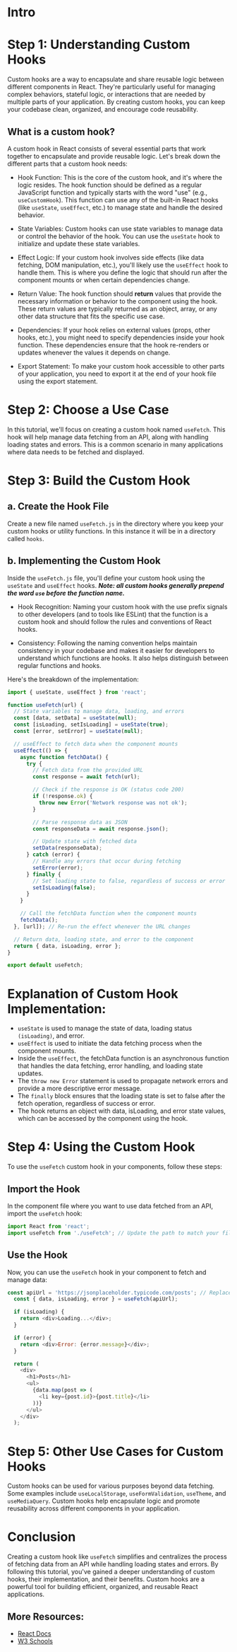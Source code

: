 # Intro

# Step 1: Understanding Custom Hooks
Custom hooks are a way to encapsulate and share reusable logic between different components in React. They're particularly useful for managing complex behaviors, stateful logic, or interactions that are needed by multiple parts of your application. By creating custom hooks, you can keep your codebase clean, organized, and encourage code reusability.

## What is a custom hook?
A custom hook in React consists of several essential parts that work together to encapsulate and provide reusable logic. Let's break down the different parts that a custom hook needs:

* Hook Function: This is the core of the custom hook, and it's where the logic resides. The hook function should be defined as a regular JavaScript function and typically starts with the word "use" (e.g., `useCustomHook`). This function can use any of the built-in React hooks (like `useState`, `useEffect`, etc.) to manage state and handle the desired behavior.

* State Variables: Custom hooks can use state variables to manage data or control the behavior of the hook. You can use the `useState` hook to initialize and update these state variables. 

* Effect Logic: If your custom hook involves side effects (like data fetching, DOM manipulation, etc.), you'll likely use the `useEffect` hook to handle them. This is where you define the logic that should run after the component mounts or when certain dependencies change.

* Return Value: The hook function should **return** values that provide the necessary information or behavior to the component using the hook. These return values are typically returned as an object, array, or any other data structure that fits the specific use case.

* Dependencies: If your hook relies on external values (props, other hooks, etc.), you might need to specify dependencies inside your hook function. These dependencies ensure that the hook re-renders or updates whenever the values it depends on change.

* Export Statement: To make your custom hook accessible to other parts of your application, you need to export it at the end of your hook file using the export statement.

# Step 2: Choose a Use Case
In this tutorial, we'll focus on creating a custom hook named `useFetch`. This hook will help manage data fetching from an API, along with handling loading states and errors. This is a common scenario in many applications where data needs to be fetched and displayed.

# Step 3: Build the Custom Hook

## a. Create the Hook File
Create a new file named `useFetch.js` in the directory where you keep your custom hooks or utility functions. In this instance it will be in a directory called `hooks`.

## b. Implementing the Custom Hook
Inside the `useFetch.js` file, you'll define your custom hook using the `useState` and `useEffect` hooks. 
***Note: all custom hooks generally prepend the word `use` before the function name.*** 

* Hook Recognition: Naming your custom hook with the use prefix signals to other developers (and to tools like ESLint) that the function is a custom hook and should follow the rules and conventions of React hooks.

* Consistency: Following the naming convention helps maintain consistency in your codebase and makes it easier for developers to understand which functions are hooks. It also helps distinguish between regular functions and hooks.

Here's the breakdown of the implementation:

```js
import { useState, useEffect } from 'react';

function useFetch(url) {
  // State variables to manage data, loading, and errors
  const [data, setData] = useState(null);
  const [isLoading, setIsLoading] = useState(true);
  const [error, setError] = useState(null);

  // useEffect to fetch data when the component mounts
  useEffect(() => {
    async function fetchData() {
      try {
        // Fetch data from the provided URL
        const response = await fetch(url);

        // Check if the response is OK (status code 200)
        if (!response.ok) {
          throw new Error('Network response was not ok');
        }

        // Parse response data as JSON
        const responseData = await response.json();

        // Update state with fetched data
        setData(responseData);
      } catch (error) {
        // Handle any errors that occur during fetching
        setError(error);
      } finally {
        // Set loading state to false, regardless of success or error
        setIsLoading(false);
      }
    }

    // Call the fetchData function when the component mounts
    fetchData();
  }, [url]); // Re-run the effect whenever the URL changes

  // Return data, loading state, and error to the component
  return { data, isLoading, error };
}

export default useFetch;
```

# Explanation of Custom Hook Implementation:

* `useState` is used to manage the state of data, loading status `(isLoading)`, and error.
* `useEffect` is used to initiate the data fetching process when the component mounts.
* Inside the `useEffect`, the fetchData function is an asynchronous function that handles the data fetching, error handling, and loading state updates.
* The `throw new Error` statement is used to propagate network errors and provide a more descriptive error message.
* The `finally` block ensures that the loading state is set to false after the fetch operation, regardless of success or error.
* The hook returns an object with data, isLoading, and error state values, which can be accessed by the component using the hook.

# Step 4: Using the Custom Hook
To use the `useFetch` custom hook in your components, follow these steps:

## Import the Hook
In the component file where you want to use data fetched from an API, import the `useFetch` hook:

```js
import React from 'react';
import useFetch from './useFetch'; // Update the path to match your file structure
```

## Use the Hook
Now, you can use the `useFetch` hook in your component to fetch and manage data:

```js
const apiUrl = 'https://jsonplaceholder.typicode.com/posts'; // Replace with your API URL
  const { data, isLoading, error } = useFetch(apiUrl);

  if (isLoading) {
    return <div>Loading...</div>;
  }

  if (error) {
    return <div>Error: {error.message}</div>;
  }

  return (
    <div>
      <h1>Posts</h1>
      <ul>
        {data.map(post => (
          <li key={post.id}>{post.title}</li>
        ))}
      </ul>
    </div>
  );
```

# Step 5: Other Use Cases for Custom Hooks
Custom hooks can be used for various purposes beyond data fetching. Some examples include `useLocalStorage`, `useFormValidation`, `useTheme`, and `useMediaQuery`. Custom hooks help encapsulate logic and promote reusability across different components in your application.

# Conclusion
Creating a custom hook like `useFetch` simplifies and centralizes the process of fetching data from an API while handling loading states and errors. By following this tutorial, you've gained a deeper understanding of custom hooks, their implementation, and their benefits. Custom hooks are a powerful tool for building efficient, organized, and reusable React applications.

## More Resources:
- [React Docs](https://react.dev/learn/reusing-logic-with-custom-hooks#custom-hooks-sharing-logic-between-components)
- [W3 Schools](https://www.w3schools.com/react/react_customhooks.asp)